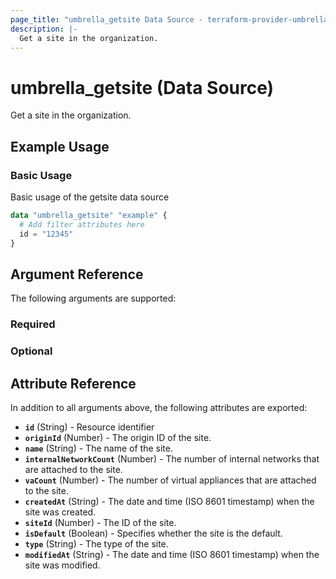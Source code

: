 ```yaml
---
page_title: "umbrella_getsite Data Source - terraform-provider-umbrella"
description: |-
  Get a site in the organization.
---
```


# umbrella_getsite (Data Source)

Get a site in the organization.

## Example Usage


### Basic Usage

Basic usage of the getsite data source

```terraform
data "umbrella_getsite" "example" {
  # Add filter attributes here
  id = "12345"
}
```



## Argument Reference

The following arguments are supported:

### Required



### Optional



## Attribute Reference

In addition to all arguments above, the following attributes are exported:

- **`id`** (String) - Resource identifier
- **`originId`** (Number) - The origin ID of the site.
- **`name`** (String) - The name of the site.
- **`internalNetworkCount`** (Number) - The number of internal networks that are attached to the site.
- **`vaCount`** (Number) - The number of virtual appliances that are attached to the site.
- **`createdAt`** (String) - The date and time (ISO 8601 timestamp) when the site was created.
- **`siteId`** (Number) - The ID of the site.
- **`isDefault`** (Boolean) - Specifies whether the site is the default.
- **`type`** (String) - The type of the site.
- **`modifiedAt`** (String) - The date and time (ISO 8601 timestamp) when the site was modified.



